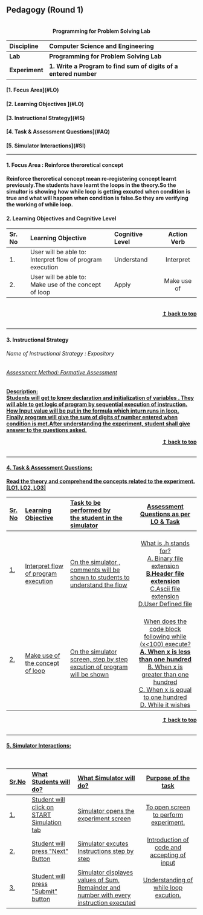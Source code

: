 ## Pedagogy (Round 1)
<p align="center">
<br>
<b> Programming for Problem Solving Lab  <a name="top"></a> <br>
</p>

<b>Discipline | <b>Computer Science and Engineering
:--|:--|
<b> Lab | <b> Programming for Problem Solving Lab 
<b> Experiment|     <b> 1. Write a Program to find sum of digits of a entered number


<h4> [1. Focus Area](#LO)
<h4> [2. Learning Objectives ](#LO)
<h4> [3. Instructional Strategy](#IS)
<h4> [4. Task & Assessment Questions](#AQ)
<h4> [5. Simulator Interactions](#SI)
<hr>

<a name="LO"></a>
#### 1. Focus Area : Reinforce theroretical concept
Reinforce theroretical concept mean re-registering concept learnt previously.The students have learnt the loops in the theory.So the simultor is showing how while loop is getting excuted when condition is true and what will happen when condition is false.So they are verifying the working of while loop.
#### 2. Learning Objectives and Cognitive Level


Sr. No |	Learning Objective	| Cognitive Level | Action Verb
:--|:--|:--|:-:
1.| User will be able to: <br>Interpret flow  of program execution <br> | Understand | Interpret
2.| User will be able to: <br>Make use of the concept of loop  <br>| Apply | Make use of
<br/>
<div align="right">
    <b><a href="#top">↥ back to top</a></b>
</div>
<br/>
<hr>

<a name="IS"></a>
#### 3. Instructional Strategy
###### Name of Instructional Strategy  : Expository    <u> 
###### Assessment Method: Formative Assessment


<u> <b>Description: </b></u>
<br>
Students will get to know declaration and initialization of variables . They will able to get  logic of program by sequential execution of instruction. How Input value will be put in the formula which inturn runs in loop. Finally program will give the sum of digits of number entered when condition is met.After understanding  the experiment, student shall give answer to the questions asked.
<br/>
<div align="right">
    <b><a href="#top">↥ back to top</a></b>
</div>
<br/>
<hr>

<a name="AQ"></a>
#### 4. Task & Assessment Questions:

Read the theory and comprehend the concepts related to the experiment. [LO1, LO2, LO3]
<br>

Sr. No |	Learning Objective	| Task to be performed by <br> the student  in the simulator | Assessment Questions as per LO & Task
:--|:--|:--|:-:
1.|<br>Interpret flow  of program execution| <br> On the simulator , comments will be shown to students to understand the flow  |<br> What is .h stands for? <br>A. Binary file extension<br> <b>B.Header file extension</b><br> C.Ascii file  extension<br> D.User Defined file | <br>
2.|<br> Make use of the concept of loop | <br>On the simulator screen, step by step excution of program will be shown| <br> When does the code block following while (x<100) execute?<br><b>A. When x is less than one hundred</b><br> B. When x is greater than one hundred<br>  C. When x is equal to one hundred<br>  D. While it wishes |<br> 

<div align="right">
    <b><a href="#top">↥ back to top</a></b>
</div> 
<br/>
<hr>

<a name="SI"></a>

#### 5. Simulator Interactions:
<br>

Sr.No | What Students will do? |	What Simulator will do?	| Purpose of the task
:--|:--|:--|:--:
1.| Student will click on START Simulation tab <br> | Simulator opens the experiment screen <br> | To open screen to perform experiment.
2.| Student will press "Next" Button <br> | Simulator excutes Instructions step by step <br> | Introduction of code and accepting of input
3.| Student will press "Submit" button <br> | Simulator displayes values of Sum, Remainder and number with every instruction executed<br> | Understanding of while loop excution.

